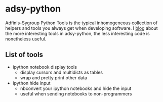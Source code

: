 adsy-python
===========

Adfinis-Sygroup Python Tools is the typical inhomogeneous collection of helpers and tools you always get when developing software. I [blog](http://ganwellresource.blogspot.ch) about the more interesting tools in adsy-python, the less interesting code is nonetheless useful.

List of tools
---------------

* ipython notebook display tools
  * display cursors and multidicts as tables
  * wrap and pretty print other data
* ipython hide input
  * nbconvert your ipython notebooks and hide the input
  * useful when sending notebooks to non-programmers
